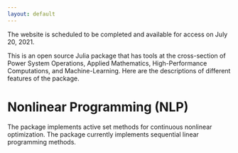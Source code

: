 ```yaml
---
layout: default
---
```


The website is scheduled to be completed and available for access on July 20, 2021.

This is an open source Julia package that has tools at the cross-section of Power System Operations, Applied Mathematics, High-Performance Computations, and Machine-Learning. Here are the descriptions of different features of the package.

# Nonlinear Programming (NLP)
The package implements active set methods for continuous nonlinear optimization. The package currently implements sequential linear programming methods.


